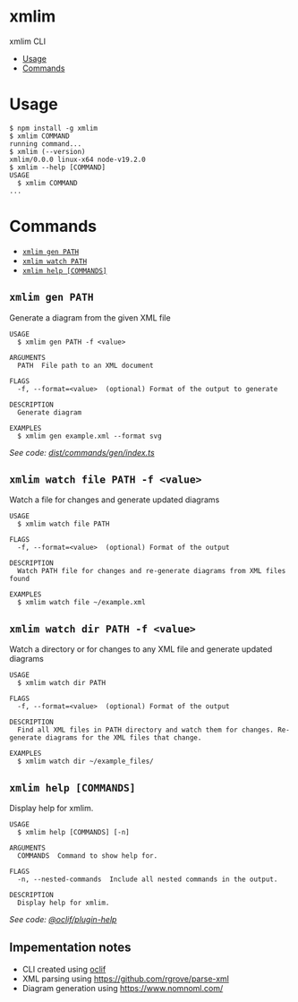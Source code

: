 # xmlim

xmlim CLI

<!-- toc -->

- [Usage](#usage)
- [Commands](#commands)
<!-- tocstop -->

# Usage

<!-- usage -->

```sh-session
$ npm install -g xmlim
$ xmlim COMMAND
running command...
$ xmlim (--version)
xmlim/0.0.0 linux-x64 node-v19.2.0
$ xmlim --help [COMMAND]
USAGE
  $ xmlim COMMAND
...
```

<!-- usagestop -->

# Commands

<!-- commands -->

- [`xmlim gen PATH`](#xmlim-gen-path)
- [`xmlim watch PATH`](#xmlim-watch-path)
- [`xmlim help [COMMANDS]`](#xmlim-help-commands)

## `xmlim gen PATH`

Generate a diagram from the given XML file

```
USAGE
  $ xmlim gen PATH -f <value>

ARGUMENTS
  PATH  File path to an XML document

FLAGS
  -f, --format=<value>  (optional) Format of the output to generate

DESCRIPTION
  Generate diagram

EXAMPLES
  $ xmlim gen example.xml --format svg
```

_See code: [dist/commands/gen/index.ts](https://github.com/zflat/xmlim/blob/v0.0.0/dist/commands/gen/index.ts)_

## `xmlim watch file PATH -f <value>`

Watch a file for changes and generate updated diagrams

```
USAGE
  $ xmlim watch file PATH

FLAGS
  -f, --format=<value>  (optional) Format of the output

DESCRIPTION
  Watch PATH file for changes and re-generate diagrams from XML files found

EXAMPLES
  $ xmlim watch file ~/example.xml
```

## `xmlim watch dir PATH -f <value>`

Watch a directory or for changes to any XML file and generate updated diagrams

```
USAGE
  $ xmlim watch dir PATH

FLAGS
  -f, --format=<value>  (optional) Format of the output

DESCRIPTION
  Find all XML files in PATH directory and watch them for changes. Re-generate diagrams for the XML files that change.

EXAMPLES
  $ xmlim watch dir ~/example_files/
```

## `xmlim help [COMMANDS]`

Display help for xmlim.

```
USAGE
  $ xmlim help [COMMANDS] [-n]

ARGUMENTS
  COMMANDS  Command to show help for.

FLAGS
  -n, --nested-commands  Include all nested commands in the output.

DESCRIPTION
  Display help for xmlim.
```

_See code: [@oclif/plugin-help](https://github.com/oclif/plugin-help/blob/v5.2.7/src/commands/help.ts)_

<!-- commandsstop -->

## Impementation notes

- CLI created using [oclif](https://github.com/oclif/oclif)
- XML parsing using https://github.com/rgrove/parse-xml
- Diagram generation using https://www.nomnoml.com/
